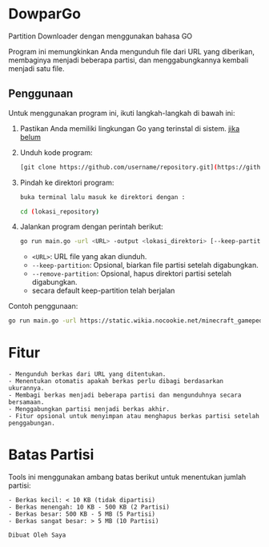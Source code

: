 # DowparGo
Partition Downloader dengan menggunakan bahasa GO

Program ini memungkinkan Anda mengunduh file dari URL yang diberikan, membaginya menjadi beberapa partisi, dan menggabungkannya kembali menjadi satu file.

## Penggunaan

Untuk menggunakan program ini, ikuti langkah-langkah di bawah ini:

1. Pastikan Anda memiliki lingkungan Go yang terinstal di sistem. [jika belum](https://go.dev/doc/install)

2. Unduh kode program:

    ```bash
    [git clone https://github.com/username/repository.git](https://github.com/yogaardiansyah/DowparGo.git)
    ```

3. Pindah ke direktori program:

    ```bash
    buka terminal lalu masuk ke direktori dengan :
    
    cd (lokasi_repository)
    ```

4. Jalankan program dengan perintah berikut:

    ```bash
    go run main.go -url <URL> -output <lokasi_direktori> [--keep-partition|--remove-partition]
    ```

    - `<URL>`: URL file yang akan diunduh.
    - `--keep-partition`: Opsional, biarkan file partisi setelah digabungkan.
    - `--remove-partition`: Opsional, hapus direktori partisi setelah digabungkan.
    - secara default keep-partition telah berjalan

Contoh penggunaan:

```bash
go run main.go -url https://static.wikia.nocookie.net/minecraft_gamepedia/images/a/a4/Bedrock_trading_interface.png -output /direktoriKeluar --keep-partition
```
# Fitur
    - Mengunduh berkas dari URL yang ditentukan.
    - Menentukan otomatis apakah berkas perlu dibagi berdasarkan ukurannya.
    - Membagi berkas menjadi beberapa partisi dan mengunduhnya secara bersamaan.
    - Menggabungkan partisi menjadi berkas akhir.
    - Fitur opsional untuk menyimpan atau menghapus berkas partisi setelah penggabungan.

# Batas Partisi
Tools ini menggunakan ambang batas berikut untuk menentukan jumlah partisi:

    - Berkas kecil: < 10 KB (tidak dipartisi)
    - Berkas menengah: 10 KB - 500 KB (2 Partisi)
    - Berkas besar: 500 KB - 5 MB (5 Partisi)
    - Berkas sangat besar: > 5 MB (10 Partisi)
    
```
Dibuat Oleh Saya
```
